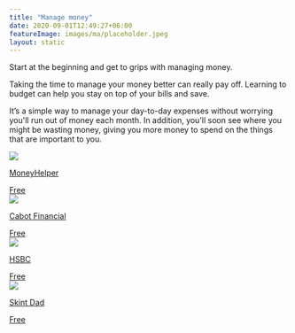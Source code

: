 ```yaml
---
title: "Manage money"
date: 2020-09-01T12:49:27+06:00
featureImage: images/ma/placeholder.jpeg
layout: static
---
```


Start at the beginning and get to grips with managing money.

Taking the time to manage your money better can really pay off. Learning to budget can help you stay on top of your bills and save.

It’s a simple way to manage your day-to-day expenses without worrying you'll run out of money each month. In addition, you'll soon see where you might be wasting money, giving you more money to spend on the things that are important to you.

<a class="ma-link" href="https://www.moneyhelper.org.uk/en/everyday-money/budgeting/beginners-guide-to-managing-your-money"><div class="ma-card ma-card-Wealth"><div class="ma-icon"><img src ="/images/Icon-check - wealth - opacity.svg"/></div><div class="ma-name"><p>MoneyHelper</p></div><div class="ma-paid-text"><span>Free</span></div></div></a><a class="ma-link" href="https://www.cabotfinancial.co.uk/money-management/money-management/what-are-the-benefits-of-budgeting"><div class="ma-card ma-card-Wealth"><div class="ma-icon"><img src ="/images/Icon-check - wealth - opacity.svg"/></div><div class="ma-name"><p>Cabot Financial</p></div><div class="ma-paid-text"><span>Free</span></div></div></a><a class="ma-link" href="https://www.hsbc.co.uk/financial-fitness/everyday-budgeting/spending-your-income/"><div class="ma-card ma-card-Wealth"><div class="ma-icon"><img src ="/images/Icon-check - wealth - opacity.svg"/></div><div class="ma-name"><p>HSBC</p></div><div class="ma-paid-text"><span>Free</span></div></div></a><a class="ma-link" href="https://skintdad.co.uk/best-budgeting-app-uk/"><div class="ma-card ma-card-Wealth"><div class="ma-icon"><img src ="/images/Icon-check - wealth - opacity.svg"/></div><div class="ma-name"><p>Skint Dad</p></div><div class="ma-paid-text"><span>Free</span></div></div></a>  

<br/><br/>






